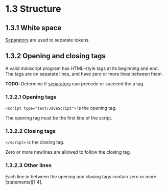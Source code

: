 # 1.3 Structure

## 1.3.1 White space

[Separators][1.1.3.1] are used to separate tokens.

## 1.3.2 Opening and closing tags

A valid miniscript program has HTML-style tags at its beginning and end. The
tags are on separate lines, and have zero or more lines between them.

**TODO:** Determine if [separators][1.1.3.1] can precede or succeed the a tag.

### 1.3.2.1 Opening tags

`<script type="text/JavaScript">` is the opening tag.

The opening tag must be the first line of the script. 

### 1.3.2.2 Closing tags

`</script>` is the closing tag.

Zero or more newlines are allowed to follow the closing tag.

### 1.3.2.3 Other lines

Each line in between the opening and closing tags contain zero or more
[statements][1.4].

[1.1.3.1]: 1.1-symbols.md#1131-separators
